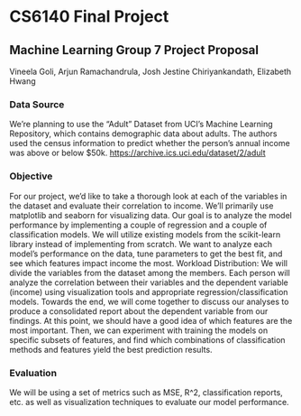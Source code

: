 # CS6140 Final Project

## Machine Learning Group 7 Project Proposal

Vineela Goli, Arjun Ramachandrula, Josh Jestine Chiriyankandath, Elizabeth Hwang

### Data Source

We’re planning to use the “Adult” Dataset from UCI’s Machine Learning Repository, which contains
demographic data about adults. The authors used the census information to predict whether the
person’s annual income was above or below $50k. <https://archive.ics.uci.edu/dataset/2/adult>

### Objective

For our project, we’d like to take a thorough look at each of the variables in the dataset and evaluate
their correlation to income. We’ll primarily use matplotlib and seaborn for visualizing data. Our goal is to
analyze the model performance by implementing a couple of regression and a couple of classification
models. We will utilize existing models from the scikit-learn library instead of implementing from scratch.
We want to analyze each model’s performance on the data, tune parameters to get the best fit, and see
which features impact income the most.
Workload Distribution:
We will divide the variables from the dataset among the members. Each person will analyze the
correlation between their variables and the dependent variable (income) using visualization tools and
appropriate regression/classification models. Towards the end, we will come together to discuss our
analyses to produce a consolidated report about the dependent variable from our findings.
At this point, we should have a good idea of which features are the most important. Then, we can
experiment with training the models on specific subsets of features, and find which combinations of
classification methods and features yield the best prediction results.

### Evaluation

We will be using a set of metrics such as MSE, R^2, classification reports, etc. as well as visualization
techniques to evaluate our model performance.
